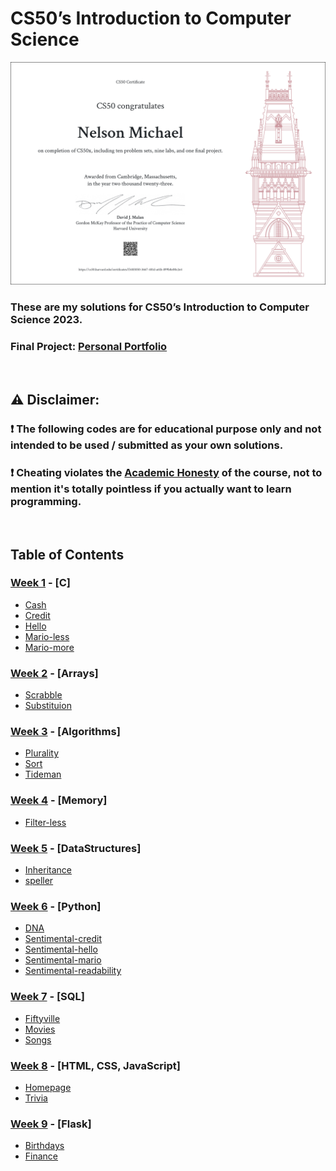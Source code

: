 # CS50’s Introduction to Computer Science

[![Certificate](./static/CS50x-A4.png)](https://certificates.cs50.io/f3483050-3667-481d-a61b-899b8e00c2e4.png?size=A4)

### These are my solutions for CS50’s Introduction to Computer Science 2023.

### Final Project: [Personal Portfolio]()

<br/>

## :warning: Disclaimer:

### ❗ **The following codes are for educational purpose only and not intended to be used / submitted as your own solutions.**

### ❗ **Cheating violates the [Academic Honesty](https://cs50.harvard.edu/python/2023/honesty/) of the course, not to mention it's totally pointless if you actually want to learn programming.**

<br/>

## Table of Contents

### [Week 1](/week%201/) - [C]

- [Cash](/week%201/cash/cash.c)
- [Credit](/week%201/credit/credit.c)
- [Hello](/week%201/hello/hello.c)
- [Mario-less](/week%201/mario-less/mario.c)
- [Mario-more](/week%201/mario-more/mario.c)

### [Week 2](/week%202/) - [Arrays]

- [Scrabble](/week%202/scrabble/scrabble.c)
- [Substituion](/week%202/substitution/substitution.c)

### [Week 3](/week%203/) - [Algorithms]

- [Plurality](/week%203/plurality/plurality.c)
- [Sort](/week%203/sort/)
- [Tideman](/week%203/tideman/tideman.c)

### [Week 4](/week%204/) - [Memory]

- [Filter-less](/week%204/filter-less/)

### [Week 5](/week%205/) - [DataStructures]

- [Inheritance](/week%205/inheritance/inheritance.c)
- [speller](/week%205/speller/speller.c)

### [Week 6](/week%206/) - [Python]

- [DNA](/week%206/dna/dna.py)
- [Sentimental-credit](/week%206/sentimental-credit/credit.py)
- [Sentimental-hello](/week%206/sentimental-hello/hello.py)
- [Sentimental-mario](/week%206/sentimental-mario-more/mario.py)
- [Sentimental-readability](/week%206/sentimental-readability/readability.py)

### [Week 7](/week%207/) - [SQL]

- [Fiftyville](/week%207/fiftyville/)
- [Movies](/week%207/movies/)
- [Songs](/week%207/songs/)

### [Week 8](/week%208/) - [HTML, CSS, JavaScript]

- [Homepage](/week%208/homepage/)
- [Trivia](/week%208/trivia/)

### [Week 9](/week%209/) - [Flask]

- [Birthdays](/week%209/birthdays/)
- [Finance](/week%209/finance/)
